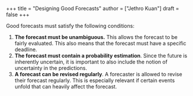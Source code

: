 +++
title = "Designing Good Forecasts"
author = ["Jethro Kuan"]
draft = false
+++

Good forecasts must satisfy the following conditions:

1.  **The forecast must be unambiguous.** This allows the forecast to be fairly
    evaluated. This also means that the forecast must have a specific deadline.
2.  **The forecast must contain a probability estimation**. Since the future is
    inherently uncertain, it is important to also include the notion of
    uncertainty in the predictions.
3.  **A forecast can be revised regularly**. A forecaster is allowed to revise
    their forecast regularly. This is especially relevant if certain events
    unfold that can heavily affect the forecast.